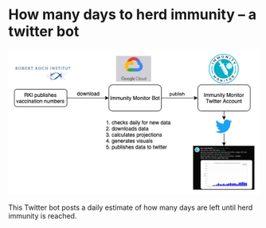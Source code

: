 # How many days to herd immunity – a twitter bot

<img src="https://github.com/xaverdorner/immunity-twitter-bot/blob/master/twitter_bot_flowchart.png" width="750">

This Twitter bot posts a daily estimate of how many days are left until herd immunity is reached.
